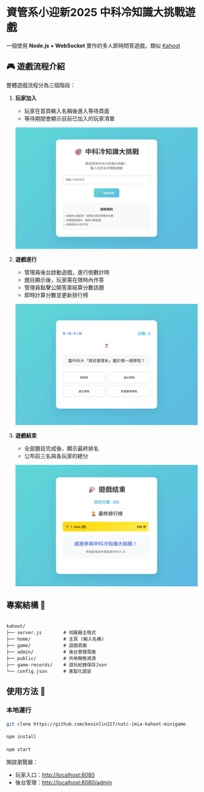 # 資管系小迎新2025 中科冷知識大挑戰遊戲

一個使用 **Node.js + WebSocket** 實作的多人即時問答遊戲，類似 [Kahoot](https://kahoot.com/)

## 🎮 遊戲流程介紹

整體遊戲流程分為三個階段：

1. **玩家加入**
   - 玩家在首頁輸入名稱後進入等待頁面  
   - 等待期間會顯示目前已加入的玩家清單  

   ![玩家加入流程圖](/docs/home.jpg)

2. **遊戲進行**
   - 管理員後台啟動遊戲，進行倒數計時  
   - 題目顯示後，玩家需在限時內作答  
   - 管理員點擊公開答案結算分數該題  
   - 即時計算分數並更新排行榜  

   ![遊戲進行流程圖](/docs/game.jpg)

3. **遊戲結束**
   - 全部題目完成後，顯示最終排名  
   - 公布前三名與各玩家的總分  

   ![遊戲結束流程圖](/docs/end.jpg)

## 專案結構 📂
```

kahoot/
├── server.js        # 伺服器主程式
├── home/            # 主頁 (輸入名稱)
├── game/            # 遊戲頁面
├── admin/           # 後台管理頁面
├── public/          # 共用靜態資源
├── game-records/    # 遊玩紀錄保存Json
└── config.json      # 客製化設定

````

## 使用方法 🚀
### 本地運行
```bash
git clone https://github.com/kevinlin227/nutc-imia-kahoot-minigame

npm install

npm start
````

開啟瀏覽器：

* 玩家入口：[http://localhost:8080](http://localhost:8080)
* 後台管理：[http://localhost:8080/admin](http://localhost:8080/admin)